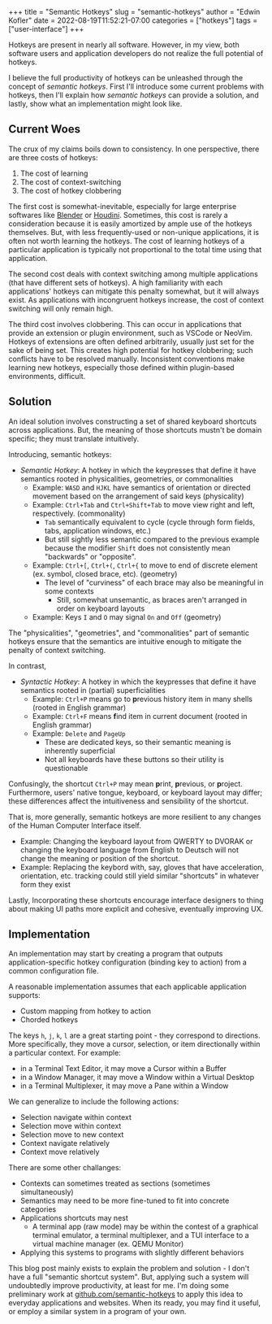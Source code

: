 +++
title = "Semantic Hotkeys"
slug = "semantic-hotkeys"
author = "Edwin Kofler"
date = 2022-08-19T11:52:21-07:00
categories = ["hotkeys"]
tags = ["user-interface"]
+++

Hotkeys are present in nearly all software. However, in my view, both software users and application developers do not realize the full potential of hotkeys.

I believe the full productivity of hotkeys can be unleashed through the concept of _semantic hotkeys_. First I'll introduce some current problems with hotkeys, then I'll explain how _semantic hotkeys_ can provide a solution, and lastly, show what an implementation might look like.

## Current Woes

The crux of my claims boils down to consistency. In one perspective, there are three costs of hotkeys:

1. The cost of learning
2. The cost of context-switching
3. The cost of hotkey clobbering

The first cost is somewhat-inevitable, especially for large enterprise softwares like [Blender](https://www.blender.org) or [Houdini](https://www.sidefx.com). Sometimes, this cost is rarely a consideration because it is easily amortized by ample use of the hotkeys themselves. But, with less frequently-used or non-unique applications, it is often not worth learning the hotkeys. The cost of learning hotkeys of a particular application is typically not proportional to the total time using that application.

The second cost deals with context switching among multiple applications (that have different sets of hotkeys). A high familiarity with each applications' hotkeys can mitigate this penalty somewhat, but it will always exist. As applications with incongruent hotkeys increase, the cost of context switching will only remain high.

The third cost involves clobbering. This can occur in applications that provide an extension or plugin environment, such as VSCode or NeoVim. Hotkeys of extensions are often defined  arbitrarily, usually just set for the sake of being set. This creates high potential for hotkey clobbering; such conflicts have to be resolved manually. Inconsistent conventions make learning new hotkeys, especially those defined within plugin-based environments, difficult.

## Solution

An ideal solution involves constructing a set of shared keyboard shortcuts across applications. But, the meaning of those shortcuts mustn't be domain specific; they must translate intuitively.

Introducing, semantic hotkeys:

- _Semantic Hotkey_: A hotkey in which the keypresses that define it have semantics rooted in physicalities, geometries, or commonalities
  - Example:  `WASD` and `HJKL` have semantics of orientation or directed movement based on the arrangement of said keys (physicality)
  - Example: `Ctrl+Tab` and `Ctrl+Shift+Tab` to move view right and left, respectively. (commonality)
    - `Tab` semantically equivalent to cycle (cycle through form fields, tabs, application windows, etc.)
    - But still sightly less semantic compared to the previous example because the modifier `Shift` does not consistently mean "backwards" or "opposite".
  - Example: `Ctrl+[`, `Ctrl+(`, `Ctrl+{` to move to end of discrete element (ex. symbol, closed brace, etc). (geometry)
    - The level of "curviness" of each brace may also be meaningful in some contexts
      - Still, somewhat unsemantic, as braces aren't arranged in order on keyboard layouts
  - Example: Keys `I` and `O` may signal `On` and `Off` (geometry)

The "physicalities", "geometries", and "commonalities" part of semantic hotkeys ensure that the semantics are intuitive enough to mitigate the penalty of context switching.

In contrast,

- _Syntactic Hotkey_: A hotkey in which the keypresses that define it have semantics rooted in (partial) superficialities
  - Example: `Ctrl+P` means go to **p**revious history item in many shells (rooted in English grammar)
  - Example: `Ctrl+F` means **f**ind item in current document (rooted in English grammar)
  - Example: `Delete` and `PageUp`
    - These are dedicated keys, so their semantic meaning is inherently superficial
    - Not all keyboards have these buttons so their utility is questionable

Confusingly, the shortcut `Ctrl+P` may mean **p**rint, **p**revious, or **p**roject. Furthermore, users' native tongue, keyboard, or keyboard layout may differ; these differences affect the intuitiveness and sensibility of the shortcut.

That is, more generally, semantic hotkeys are more resilient to any changes of the Human Computer Interface itself.

- Example: Changing the keyboard layout from QWERTY to DVORAK or changing the keyboard language from English to Deutsch will not change the meaning or position of the shortcut.
- Example: Replacing the keybord with, say, gloves that have acceleration, orientation, etc. tracking could still yield similar "shortcuts" in whatever form they exist

Lastly, Incorporating these shortcuts encourage interface designers to thing about making UI paths more explicit and cohesive, eventually improving UX.

## Implementation

An implementation may start by creating a program that outputs application-specific hotkey configuration (binding key to action) from a common configuration file.

A reasonable implementation assumes that each applicable application supports:

- Custom mapping from hotkey to action
- Chorded hotkeys

The keys `h`, `j`, `k`, `l` are a great starting point - they correspond to directions. More specifically, they move a cursor, selection, or item directionally within a particular context. For example:

- in a Terminal Text Editor, it may move a Cursor within a Buffer
- in a Window Manager, it may move a Window within a Virtual Desktop
- in a Terminal Multiplexer, it may move a Pane within a Window

We can generalize to include the following actions:

- Selection navigate within context
- Selection move within context
- Selection move to new context
- Context navigate relatively
- Context move relatively

There are some other challanges:

- Contexts can sometimes treated as sections (sometimes simultaneously)
- Semantics may need to be more fine-tuned to fit into concrete categories
- Applications shortcuts may nest
  - A terminal app (raw mode) may be within the contest of a graphical terminal emulator, a terminal multiplexer, and a TUI interface to a virtual machine manager (ex. QEMU Monitor)
- Applying this systems to programs with slightly different behaviors

This blog post mainly exists to explain the problem and solution - I don't have a full "semantic shortcut system". But, applying such a system will undoubtedly improve productivity, at least for me. I'm doing some preliminary work at [github.com/semantic-hotkeys](https://github.com/semantic-hotkeys) to apply this idea to everyday applications and websites. When its ready, you may find it useful, or employ a similar system in a program of your own.
